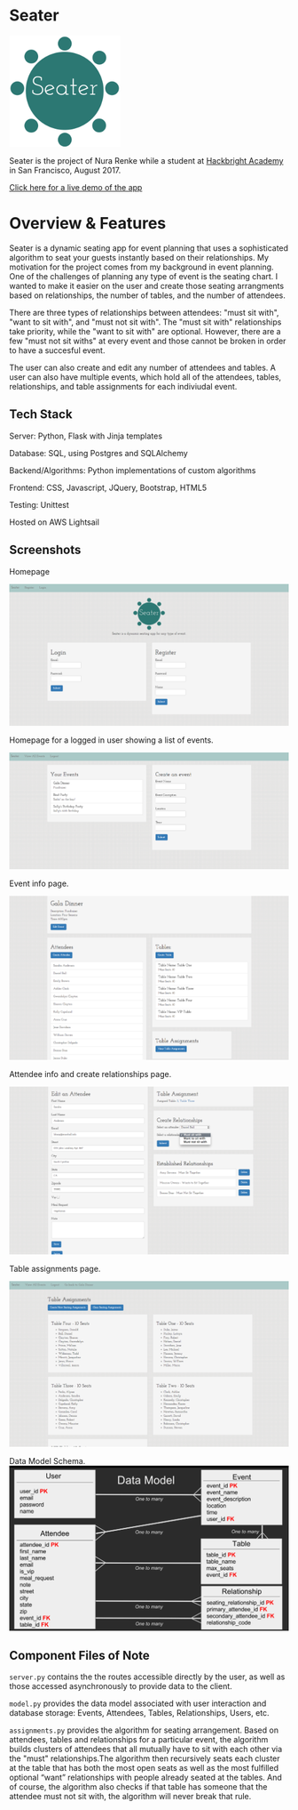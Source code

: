 # Seater

<img src="/static/seater_logo.png" width="200" height="200"/>

Seater is the project of Nura Renke while a student at [Hackbright Academy](https://hackbrightacademy.com/) in San Francisco, August 2017.

[Click here for a live demo of the app](http://nurarenke.com/)

# Overview & Features

Seater is a dynamic seating app for event planning that uses a sophisticated algorithm to seat your guests instantly based on their relationships. My motivation for the project comes from my background in event planning. One of the challenges of planning any type of event is the seating chart. I wanted to make it easier on the user and create those seating arrangments based on relationships, the number of tables, and the number of attendees.

There are three types of relationships between attendees: "must sit with", "want to sit with", and "must not sit with". The "must sit with" relationships take priority, while the "want to sit with" are optional. However, there are a few "must not sit withs" at every event and those cannot be broken in order to have a succesful event. 

The user can also create and edit any number of attendees and tables. A user can also have multiple events, which hold all of the attendees, tables, relationships, and table assignments for each indiviudal event.

## Tech Stack

Server: Python, Flask with Jinja templates

Database: SQL, using Postgres and SQLAlchemy

Backend/Algorithms: Python implementations of custom algorithms

Frontend: CSS, Javascript, JQuery, Bootstrap, HTML5

Testing: Unittest

Hosted on AWS Lightsail

## Screenshots

Homepage

<img src="/static/log_in_screen.png"/>

Homepage for a logged in user showing a list of events.

<img src="/static/events_page.png"/>

Event info page.

<img src="/static/event_info_page.png"/>

Attendee info and create relationships page.

<img src="/static/attendee_page.png"/>

Table assignments page.

<img src="/static/tables.png"/>

Data Model Schema.
<img src="/static/data_model.png"/>

## Component Files of Note

`server.py` contains the the routes accessible directly by the user, as well as those accessed asynchronously to provide data to the client.

`model.py` provides the data model associated with user interaction and database storage: Events, Attendees, Tables, Relationships, Users, etc.

`assignments.py` provides the algorithm for seating arrangement. Based on attendees, tables and relationships for a particular event, the algorithm builds clusters of attendees that all mutually have to sit with each other via the "must" relationships.The algorithm then recursively seats each cluster at the table that has both the most open seats as well as the most fulfilled optional “want” relationships with people already seated at the tables. And of course, the algorithm also checks if that table has someone that the attendee must not sit with, the algorithm will never break that rule.
